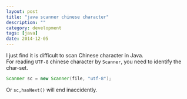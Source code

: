 ```yaml
---
layout: post
title: "java scanner chinese character"
description: ""
category: development
tags: [java]
date: 2014-12-05
---
```


I just find it is difficult to scan Chinese character in Java.  
For reading `UTF-8` chinese character by `Scanner`, you need to identify the char-set.  

```java
Scanner sc = new Scanner(file, "utf-8");
```

Or `sc,hasNext()` will end inaccidently.
